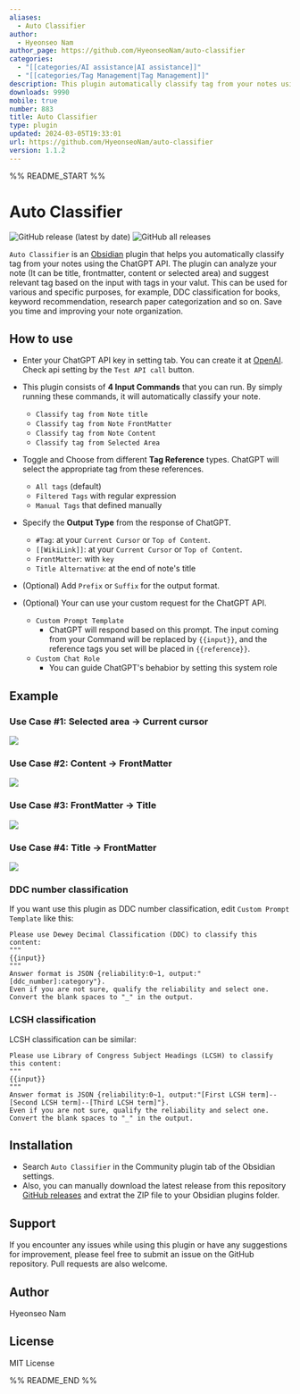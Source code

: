 ```yaml
---
aliases:
  - Auto Classifier
author:
  - Hyeonseo Nam
author_page: https://github.com/HyeonseoNam/auto-classifier
categories:
  - "[[categories/AI assistance|AI assistance]]"
  - "[[categories/Tag Management|Tag Management]]"
description: This plugin automatically classify tag from your notes using ChatGPT API. It analyze your note (It can be title, frontmatter, content or selected area) and automatically insert tag where you set.
downloads: 9990
mobile: true
number: 883
title: Auto Classifier
type: plugin
updated: 2024-03-05T19:33:01
url: https://github.com/HyeonseoNam/auto-classifier
version: 1.1.2
---
```


%% README_START %%

# Auto Classifier
![GitHub release (latest by date)](https://img.shields.io/github/v/release/HyeonseoNam/auto-classifier?style=for-the-badge) ![GitHub all releases](https://img.shields.io/github/downloads/HyeonseoNam/auto-classifier/total?style=for-the-badge)

`Auto Classifier` is an [Obsidian](https://obsidian.md/) plugin that helps you automatically classify tag from your notes using the ChatGPT API. The plugin can analyze your note (It can be title, frontmatter, content or selected area) and suggest relevant tag based on the input with tags in your valut. This can be used for various and specific purposes, for example, DDC classification for books, keyword recommendation, research paper categorization and so on. Save you time and improving your note organization.


## How to use

- Enter your ChatGPT API key in setting tab. You can create it at [OpenAI](https://platform.openai.com/account/api-keys). Check api setting by the `Test API call` button.

- This plugin consists of **4 Input Commands** that you can run. By simply running these commands, it will automatically classify your note.
  - `Classify tag from Note title`
  - `Classify tag from Note FrontMatter`
  - `Classify tag from Note Content` 
  - `Classify tag from Selected Area`

- Toggle and Choose from different **Tag Reference** types. ChatGPT will select the appropriate tag from these references.
  - `All tags` (default)
  - `Filtered Tags` with regular expression
  - `Manual Tags` that defined manually

- Specify the **Output Type** from the response of ChatGPT.
  - `#Tag`: at your `Current Cursor` or `Top of Content`.
  - `[[WikiLink]]`: at your `Current Cursor` or `Top of Content`.
  - `FrontMatter`: with `key`
  - `Title Alternative`: at the end of note's title

- (Optional) Add `Prefix` or `Suffix` for the output format.

- (Optional) Your can use your custom request for the ChatGPT API.
  - `Custom Prompt Template`
    - ChatGPT will respond based on this prompt. The input coming from your Command will be replaced by `{{input}}`, and the reference tags you set will be placed in `{{reference}}`.
  - `Custom Chat Role`
    - You can guide ChatGPT's behabior by setting this system role


## Example
### Use Case #1: **Selected area** &rightarrow; **Current cursor**
![](https://raw.githubusercontent.com/HyeonseoNam/auto-classifier/HEAD/img/selected_to_cursor.gif)

### Use Case #2: **Content** &rightarrow; **FrontMatter**
![](https://raw.githubusercontent.com/HyeonseoNam/auto-classifier/HEAD/img/content_to_frontmatter.gif)

### Use Case #3: **FrontMatter** &rightarrow; **Title**
![](https://raw.githubusercontent.com/HyeonseoNam/auto-classifier/HEAD/img/frontmatter_to_totle.gif)

### Use Case #4: **Title** &rightarrow; **FrontMatter**
![](https://raw.githubusercontent.com/HyeonseoNam/auto-classifier/HEAD/img/title_to_frontmatter.gif)


### DDC number classification
If you want use this plugin as DDC number classification, edit `Custom Prompt Template` like this:
```
Please use Dewey Decimal Classification (DDC) to classify this content:
"""
{{input}}
"""
Answer format is JSON {reliability:0~1, output:"[ddc_number]:category"}. 
Even if you are not sure, qualify the reliability and select one. 
Convert the blank spaces to "_" in the output.
```

### LCSH classification
LCSH classification can be similar: 
```
Please use Library of Congress Subject Headings (LCSH) to classify this content:
"""
{{input}}
"""
Answer format is JSON {reliability:0~1, output:"[First LCSH term]--[Second LCSH term]--[Third LCSH term]"}. 
Even if you are not sure, qualify the reliability and select one. 
Convert the blank spaces to "_" in the output.
```

## Installation

- Search `Auto Classifier` in the Community plugin tab of the Obsidian settings.
- Also, you can manually download the latest release from this repository [GitHub releases](https://github.com/hyeonseonam/auto-tagger/releases) and extrat the ZIP file to your Obsidian plugins folder.


## Support

If you encounter any issues while using this plugin or have any suggestions for improvement, please feel free to submit an issue on the GitHub repository. Pull requests are also welcome.

## Author

Hyeonseo Nam
## License

MIT License

%% README_END %%